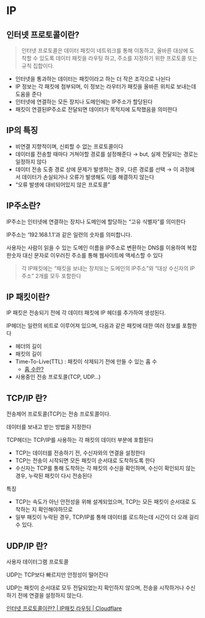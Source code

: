 # IP

## 인터넷 프로토콜이란?

> 인터넷 프로토콜은 데이터 패킷이 네트워크를 통해 이동하고, 올바른 대상에 도착할 수 있도록 데이터 패킷을 라우팅 하고, 주소를 지정하기 위한 프로토콜 또는 규칙 집합이다.
> 
- 인터넷을 통과하는 데이터는 패킷이라고 하는 더 작은 조각으로 나뉜다
- IP 정보는 각 패킷에 첨부되며, 이 정보는 라우터가 패킷을 올바른 위치로 보내는데 도움을 준다
- 인터넷에 연결하는 모든 장치나 도메인에는 IP주소가 할당된다
- 패킷이 연결된IP주소로 전달되면 데이터가 목적지에 도착했음을 의미한다

## IP의 특징

- 비연결 지향적이며, 신뢰할 수 없는 프로토콜이다
- 데이터를 전송할 때마다 거쳐야할 경로를 설정해준다 → but, 실제 전달되는 경로는 일정하지 않다
- 데이터 전송 도중 경로 상에 문제가 발생하는 경우, 다른 경로를 선택 → 이 과정에서 데이터가 손실되거나 오류가 발생해도 이를 해결하지 않는다
- “오류 발생에 대비되어있지 않은 프로토콜”

## IP주소란?

IP주소는 인터넷에 연결하는 장치나 도메인에 할당하는 “고유 식별자”를 의미한다

IP주소는 ‘192.168.1.1’과 같은 일련의 숫자를 의미합니다.

사용자는 사람이 읽을 수 있는 도메인 이름을 IP주소로 변환하는 DNS를 이용하여 복잡한숫자 대신 문자로 이우러진 주소를 통해 웹사이트에 액세스할 수 있다

> 각 IP패킷에는 “패킷을 보내는 장치또는 도메인의 IP주소”와 “대상 수신자의 IP주소” 2개를 모두 포함한다
> 

## IP 패킷이란?

IP 패킷은 전송되기 전에 각 데이터 패킷에 IP 헤더를 추가하여 생성된다.

IP헤더는 일련의 비트로 이루어져 있으며, 다음과 같은 패킷에 대한 여러 정보를 포함한다

- 헤더의 길이
- 패킷의 길이
- Time-To-Live(TTL) : 패킷이 삭제되기 전에 만들 수 있는 홉 수
    - [홉 수란?](https://www.notion.so/Routing-de4598e6daf748be9184ab9c451f9495?pvs=21)
- 사용중인 전송 프로토콜(TCP, UDP…)

## TCP/IP 란?

전송제어 프로토콜(TCP)는 전송 프로토콜이다.

데이터를 보내고 받는 방법을 지정한다

TCP헤더는 TCP/IP를 사용하는 각 패킷의 데이터 부분에 포함된다

- TCP는 데이터를 전송하기 전, 수신자와의 연결을 설정한다
- TCP는 전송이 시작되면 모든 패킷이 순서대로 도착하도록 한다
- 수신자는 TCP를 통해 도착하는 각 패킷의 수신을 확인하며, 수신이 확인되지 않는 경우, 누락된 패킷이 다시 전송된다

특징

- TCP는 속도가 아닌 안전성을 위해 설계되었으며, TCP는 모든 패킷이 순서대로 도착하는 지 확인해야하므로
- 일부 패킷이 누락된 경우, TCP/IP를 통해 데이터를 로드하는데 시간이 더 오래 걸리수 있다.

## UDP/IP 란?

사용자 데이터그램 프로토콜

UDP는 TCP보다 빠르지만 안정성이 떨어진다

UDP는 패킷이 순서대로 모두 전달되었는지 확인하지 않으며, 전송을 시작하거나 수신하기 전에 연결을 설정하지 않는다.

[인터넷 프로토콜이란? | IP패킷 라우팅 | Cloudflare](https://www.cloudflare.com/ko-kr/learning/network-layer/internet-protocol/)